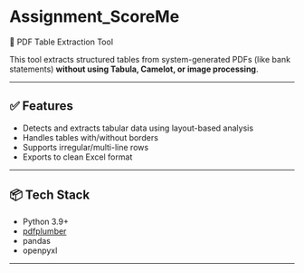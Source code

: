# Assignment_ScoreMe
 📄 PDF Table Extraction Tool

This tool extracts structured tables from system-generated PDFs (like bank statements) **without using Tabula, Camelot, or image processing**.

---

## ✅ Features

- Detects and extracts tabular data using layout-based analysis
- Handles tables with/without borders
- Supports irregular/multi-line rows
- Exports to clean Excel format

---

## 📦 Tech Stack

- Python 3.9+
- [pdfplumber](https://github.com/jsvine/pdfplumber)
- pandas
- openpyxl

---
